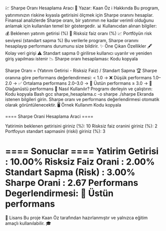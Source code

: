 💹 Sharpe Oranı Hesaplama Aracı
👤 Yazar: Kaan Öz
ℹ️ Hakkında
Bu program, yatırımınızın riskine kıyasla getirisini ölçmek için Sharpe oranını hesaplar. Finansal analizlerde Sharpe oranı, bir yatırımın ne kadar verimli olduğunu anlamak için kullanılan temel bir göstergedir. 📊
Kullanıcıdan alınan bilgiler:
💰 Beklenen yatırım getirisi (%)
🏦 Risksiz faiz oranı (%)
📈 Portföyün risk seviyesi (standart sapma %)
Bu verilerle program, Sharpe oranını hesaplayıp performans durumunu size bildirir.
✨ Öne Çıkan Özellikler
🖋️ Kolay veri girişi
⚠️ Standart sapma 0 girilirse kullanıcı uyarılır ve yeniden giriş yapılması istenir
📉 Sharpe oranı hesaplaması:
Kodu kopyala

Sharpe Oranı = (Yatırım Getirisi - Risksiz Faiz) / Standart Sapma
🏆 Sharpe oranına göre performans değerlendirmesi:
< 1.0 → ❌ Düşük performans
1.0–2.0 → ✅ Ortalama performans
2.0–3.0 → 🌟 Üstün performans
≥ 3.0 → 🏅 Olağanüstü performans
🚀 Nasıl Kullanılır?
Programı derleyin ve çalıştırın:
Kodu kopyala
Bash
gcc sharpe_hesaplama.c -o sharpe
./sharpe
Ekranda istenen bilgileri girin.
Sharpe oranı ve performans değerlendirmesi otomatik olarak görüntülenecektir.
🖥️ Örnek Kullanım
Kodu kopyala

==== Sharpe Orani Hesaplama Araci ====

Yatirimin beklenen getirisini giriniz (%): 10
Risksiz faiz oranini giriniz (%): 2
Portfoyun standart sapmasini (riski) giriniz (%): 3

==== Sonuclar ====
Yatirim Getirisi      : 10.00%
Risksiz Faiz Orani    : 2.00%
Standart Sapma (Risk) : 3.00%
Sharpe Orani          : 2.67
Performans Degerlendirmesi: 🌟 Üstün performans
===========================================
📄 Lisans
Bu proje Kaan Öz tarafından hazırlanmıştır ve yalnızca eğitim amaçlı kullanılabilir. 🎓

